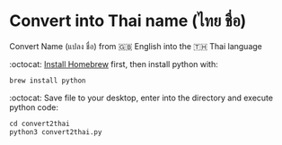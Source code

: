 # Convert into Thai name (ไทย ชื่อ)
Convert Name (แปลง ชื่อ) from :gb: English into the :thailand: Thai language

:octocat: [Install Homebrew](https://brew.sh/#install) first, then install python with:

```python
brew install python
```
:octocat: Save file to your desktop, enter into the directory and execute python code:

```python
cd convert2thai
python3 convert2thai.py
```

